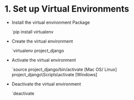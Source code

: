 # 1. Set up Virtual Environments

* Install the virtual environment Package
    
    `pip install virtualenv

* Create the virtual environment 
    
    `virtualenv project_django

* Activate the virtual environment
    
    `source project_django/bin/activate  [Mac OS/ Linux]
    project_django\Scripts\activate [Windows]
    
* Deactivate the virtual environment
    
    `deactivate

